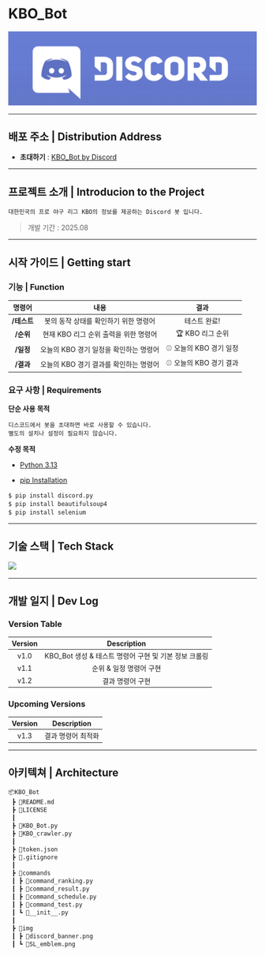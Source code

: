 # KBO_Bot

<div align = "center">

![banner](img/discord_banner.png)

</div>

---

## 배포 주소 | Distribution Address

- **초대하기** : [KBO_Bot by Discord](https://discord.com/oauth2/authorize?client_id=1407662854362107934&permissions=8&integration_type=0&scope=bot)

---

## 프로젝트 소개 | Introducion to the Project

```
대한민국의 프로 야구 리그 KBO의 정보를 제공하는 Discord 봇 입니다.
```
> 개발 기간 : 2025.08

---

## 시작 가이드 | Getting start

### 기능 | Function

|명령어|내용|결과|
|:--:|:--:|:--:|
|**/테스트**|봇의 동작 상태를 확인하기 위한 명령어|테스트 완료!|
|**/순위**|현재 KBO 리그 순위 출력을 위한 명령어|🏆 KBO 리그 순위|
|**/일정**|오늘의 KBO 경기 일정을 확인하는 명령어|⚾ 오늘의 KBO 경기 일정|
|**/결과**|오늘의 KBO 경기 결과를 확인하는 명령어|⚾ 오늘의 KBO 경기 결과|

### 요구 사항 | Requirements

**단순 사용 목적**  

```
디스코드에서 봇을 초대하면 바로 사용할 수 있습니다.
별도의 설치나 설정이 필요하지 않습니다.
```

**수정 목적**

- [Python 3.13](https://www.python.org/downloads/)

- [pip Installation]()

```bash
$ pip install discord.py
$ pip install beautifulsoup4
$ pip install selenium
```

---

## 기술 스택 | Tech Stack

<a href = "https://skillicons.dev">
    <img src = "https://skillicons.dev/icons?i=vscode,py,bots,discord"/>
</a>

---

## 개발 일지 | Dev Log

### Version Table

|Version|Description|
|:--:|:--:|
|v1.0|KBO_Bot 생성 & 테스트 명령어 구현 및 기본 정보 크롤링|
|v1.1|순위 & 일정 명령어 구현|
|v1.2|결과 명령어 구현|

### Upcoming Versions

|Version|Description|
|:--:|:--:|
|v1.3|결과 명령어 최적화|

---

## 아키텍쳐 | Architecture

```
📦KBO_Bot
 ┣ 📜README.md
 ┣ 📜LICENSE
 ┃ 
 ┣ 📜KBO_Bot.py
 ┣ 📜KBO_crawler.py
 ┃ 
 ┣ 📜token.json
 ┣ 📜.gitignore
 ┃ 
 ┣ 📂commands
 ┃ ┣ 📜command_ranking.py
 ┃ ┣ 📜command_result.py
 ┃ ┣ 📜command_schedule.py
 ┃ ┣ 📜command_test.py
 ┃ ┗ 📜__init__.py
 ┃ 
 ┣ 📂img
 ┃ ┣ 📜discord_banner.png
 ┃ ┗ 📜SL_emblem.png
 ```